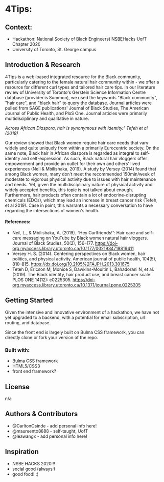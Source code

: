 # 4Tips: 

## Context:
- Hackathon: National Society of Black Engineers) NSBEHacks UofT Chapter 2020
- University of Toronto, St. George campus

## Introduction & Research
4Tips is a web-based integrated resource for the Black community, particularly catering to the female natural hair community within - we offer a resource for different curl types and tailored hair care tips. In our literature review of University of Toronto's Gerstein Science Information Centre database (provider is Summon), we used the keywords "Black community", "hair care", and "black hair" to query the database. Journal articles were pulled from SAGE publications' Journal of Black Studies, The American Journal of Public Health, and PloS One. Journal articles were primarily multidisciplinary and qualitative in nature.

*Across African Diaspora, hair is synonymous with identity." Tefeh et al (2019)*

Our review showed that Black women require hair care needs that vary widely and quite uniquely from within a primarily Eurocentric society. On the same note, Black hair in African diaspora is regarded as integral to self-identity and self-expression. As such, Black natural hair vloggers offer empowerment and provide an outlet for their own and others' lived experiences (Neil & Mbilishaka, 2019). A study by Versey (2014) found that among Black women, many don't meet the recommended 150min/week of moderate to vigorous physical activity due to issues with hair maintenance and needs. Yet, given the multidisciplinary nature of physical activity and widely accepted benefits, this topic is not talked about enough. Furthermore, hair products often contain a lot of endocrine-disrupting chemicals (EDCs), which may lead an increase in breast cancer risk (Tefeh, et al 2019). Case in point, this warrants a necessary conversation to have regarding the intersections of women's health.


#### References:
- Neil, L., & Mbilishaka, A. (2019). “Hey Curlfriends!”: Hair care and self-care messaging on YouTube by Black women natural hair vloggers. Journal of Black Studies, 50(2), 156–177. https://doi-org.myaccess.library.utoronto.ca/10.1177/0021934718819411
- Versey H. S. (2014). Centering perspectives on Black women, hair politics, and physical activity. American journal of public health, 104(5), 810–815. https://dx.doi.org/10.2105%2FAJPH.2013.301675
- Teteh D, Ericson M, Monice S, Dawkins-Moultin L, Bahadorani N, et al. (2019). The Black identity, hair product use, and breast cancer scale. PLOS ONE 14(12): e0225305. https://doi-org.myaccess.library.utoronto.ca/10.1371/journal.pone.0225305


## Getting Started
Given the intensive and innovative environment of a hackathon, we have not yet upgraded to a backend, with a potential for email subscription, url routing, and database.

Since the front end is largely built on Bulma CSS framework, you can directly clone or fork your version of the repo.

### Built with:
- Bulma CSS framework
- HTML5/CSS3
- front end framework?

## License
n/a

## Authors & Contributors
- @CarltonOsinde - add personal info here!
- @maureento8888 - self-taught, UofT
- @leawangx - add personal info here!

## Inspiration
- NSBE HACKS 2020!!!
- social good (always!)
- good food! :)

